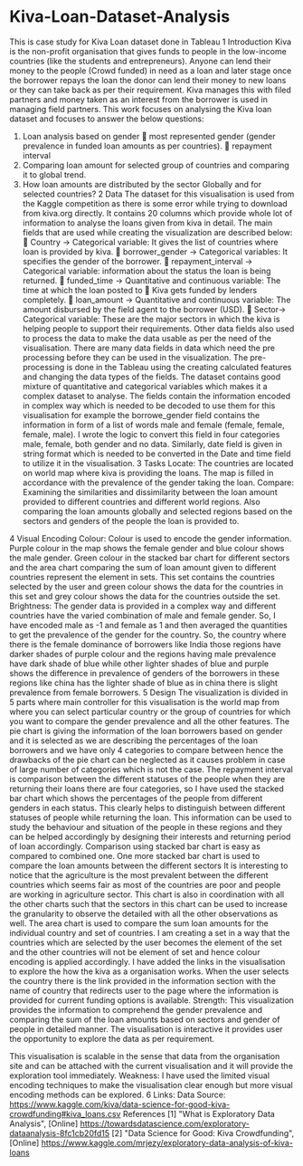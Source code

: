# Kiva-Loan-Dataset-Analysis
This is case study for Kiva Loan dataset done in Tableau 
1 Introduction
Kiva is the non-profit organisation that gives funds to people in the low-income countries (like the
students and entrepreneurs). Anyone can lend their money to the people (Crowd funded) in need as a
loan and later stage once the borrower repays the loan the donor can lend their money to new loans
or they can take back as per their requirement. Kiva manages this with filed partners and money
taken as an interest from the borrower is used in managing field partners.
This work focuses on analysing the Kiva loan dataset and focuses to answer the below questions:
1. Loan analysis based on gender
 most represented gender (gender prevalence in funded loan amounts as per
countries).
 repayment interval
2. Comparing loan amount for selected group of countries and comparing it to global trend.
3. How loan amounts are distributed by the sector Globally and for selected countries?
2 Data
The dataset for this visualisation is used from the Kaggle competition as there is some error while
trying to download from kiva.org directly. It contains 20 columns which provide whole lot of information
to analyse the loans given from kiva in detail. The main fields that are used while creating the
visualization are described below:
 Country -> Categorical variable: It gives the list of countries where loan is provided by kiva.
 borrower_gender -> Categorical variables: It specifies the gender of the borrower.
 repayment_interval -> Categorical variable: information about the status the loan is being
returned.
 funded_time -> Quantitative and continuous variable: The time at which the loan posted
to
 Kiva gets funded by lenders completely.
 loan_amount -> Quantitative and continuous variable: The amount disbursed by the field
agent to the borrower (USD).
 Sector-> Categorical variable: These are the major sectors in which the kiva is helping
people to support their requirements.
Other data fields also used to process the data to make the data usable as per the need of the
visualisation. There are many data fields in data which need the pre processing before they can be
used in the visualization. The pre-processing is done in the Tableau using the creating calculated
features and changing the data types of the fields.
The dataset contains good mixture of quantitative and categorical variables which makes it a complex
dataset to analyse. The fields contain the information encoded in complex way which is needed to be
decoded to use them for this visualisation for example the borrowe_gender field contains the
information in form of a list of words male and female (female, female, female, male). I wrote the logic
to convert this field in four categories male, female, both gender and no data. Similarly, date field is
given in string format which is needed to be converted in the Date and time field to utilize it in the
visualisation.
3 Tasks
Locate: The countries are located on world map where kiva is providing the loans. The map is filled in
accordance with the prevalence of the gender taking the loan.
Compare: Examining the similarities and dissimilarity between the loan amount provided to different
countries and different world regions. Also comparing the loan amounts globally and selected regions
based on the sectors and genders of the people the loan is provided to. 

4 Visual Encoding
Colour: Colour is used to encode the gender information.
Purple colour in the map shows the female gender and blue colour shows the male gender.
Green colour in the stacked bar chart for different sectors and the area chart comparing the sum
of loan amount given to different countries represent the element in sets. This set contains the
countries selected by the user and green colour shows the data for the countries in this set and
grey colour shows the data for the countries outside the set.
Brightness: The gender data is provided in a complex way and different countries have the
varied combination of male and female gender. So, I have encoded male as -1 and female as 1
and then averaged the quantities to get the prevalence of the gender for the country. So, the
country where there is the female dominance of borrowers like India those regions have darker
shades of purple colour and the regions having male prevalence have dark shade of blue while
other lighter shades of blue and purple shows the difference in prevalence of genders of the
borrowers in these regions like china has the lighter shade of blue as in china there is slight
prevalence from female borrowers.
5 Design
The visualization is divided in 5 parts where main controller for this visualisation is the world map from
where you can select particular country or the group of countries for which you want to compare the
gender prevalence and all the other features.
The pie chart is giving the information of the loan borrowers based on gender and it is selected as we
are describing the percentages of the loan borrowers and we have only 4 categories to compare
between hence the drawbacks of the pie chart can be neglected as it causes problem in case of large
number of categories which is not the case.
The repayment interval is comparison between the different statuses of the people when they are
returning their loans there are four categories, so I have used the stacked bar chart which shows the
percentages of the people from different genders in each status. This clearly helps to distinguish
between different statuses of people while returning the loan. This information can be used to study
the behaviour and situation of the people in these regions and they can be helped accordingly by
designing their interests and returning period of loan accordingly. Comparison using stacked bar chart
is easy as compared to combined one.
One more stacked bar chart is used to compare the loan amounts between the different sectors It is
interesting to notice that the agriculture is the most prevalent between the different countries which
seems fair as most of the countries are poor and people are working in agriculture sector. This chart
is also in coordination with all the other charts such that the sectors in this chart can be used to
increase the granularity to observe the detailed with all the other observations as well.
The area chart is used to compare the sum loan amounts for the individual country and set of
countries. I am creating a set in a way that the countries which are selected by the user becomes the
element of the set and the other countries will not be element of set and hence colour encoding is
applied accordingly.
I have added the links in the visualisation to explore the how the kiva as a organisation works. When
the user selects the country there is the link provided in the information section with the name of
country that redirects user to the page where the information is provided for current funding options is
available.
Strength:
This visualization provides the information to comprehend the gender prevalence and comparing the
sum of the loan amounts based on sectors and gender of people in detailed manner.
The visualisation is interactive it provides user the opportunity to explore the data as per requirement. 

This visualisation is scalable in the sense that data from the organisation site and can be attached
with the current visualisation and it will provide the exploration tool immediately.
Weakness:
I have used the limited visual encoding techniques to make the visualisation clear enough but more
visual encoding methods can be explored.
6 Links:
Data Source: https://www.kaggle.com/kiva/data-science-for-good-kiva-crowdfunding#kiva_loans.csv
References
[1] "What is Exploratory Data Analysis", [Online] https://towardsdatascience.com/exploratory-dataanalysis-8fc1cb20fd15
[2] "Data Science for Good: Kiva Crowdfunding", [Online]
https://www.kaggle.com/mrjezy/exploratory-data-analysis-of-kiva-loans 
